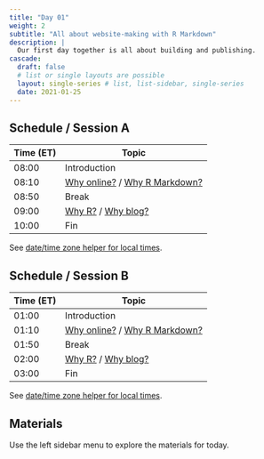 ```yaml
---
title: "Day 01"
weight: 2
subtitle: "All about website-making with R Markdown"
description: |
  Our first day together is all about building and publishing.
cascade:
  draft: false
  # list or single layouts are possible
  layout: single-series # list, list-sidebar, single-series
  date: 2021-01-25
---
```


## Schedule / Session A

| Time (ET) | Topic                         |
|-----------|-------------------------------|
| 08:00     | Introduction                  |
| 08:10     | [Why online?](01-github/) / [Why R Markdown?](02-postcards/) |
| 08:50     | Break                         |
| 09:00     | [Why R?](03-distill) / [Why blog?](04-blog)           |
| 10:00     | Fin                           |

See [date/time zone helper for local times](https://www.timeanddate.com/worldclock/fixedtime.html?iso=20210125T080000&p1=25).

## Schedule / Session B

| Time (ET) | Topic                         |
|-----------|-------------------------------|
| 01:00     | Introduction                  |
| 01:10     | [Why online?](01-github/) / [Why R Markdown?](02-postcards/) |
| 01:50     | Break                         |
| 02:00     | [Why R?](03-distill) / [Why blog?](04-blog)           |
| 03:00     | Fin                           |

See [date/time zone helper for local times](https://www.timeanddate.com/worldclock/fixedtime.html?iso=20210125T130000&p1=25).

## Materials

Use the left sidebar menu to explore the materials for today.
